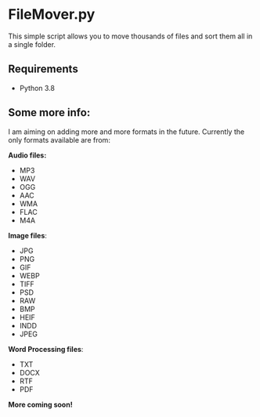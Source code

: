 # FileMover.py
This simple script allows you to move thousands of files and sort them all in a single folder. 

## Requirements

- Python 3.8

## Some more info:
I am aiming on adding more and more formats in the future. Currently the only formats available are from:

**Audio files:**
 - MP3 
 - WAV
 - OGG
 - AAC
 - WMA
 - FLAC
 - M4A

**Image files**:
 - JPG 
 - PNG
 - GIF 
 - WEBP 
 - TIFF 
 - PSD
 - RAW 
 - BMP 
 - HEIF 
 - INDD 
 - JPEG

**Word Processing files**:
 - TXT
 - DOCX
 - RTF
 - PDF
 

**More coming soon!**


